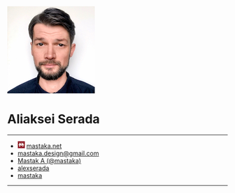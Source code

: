 <head>
  <link rel="stylesheet" href="https://cdnjs.cloudflare.com/ajax/libs/font-awesome/6.0.0-beta3/css/all.min.css">
</head>

![](images/alex.serada_photo_01_square_200x200px.jpeg)
# Aliaksei Serada

---

* ![](images/mastak_a-logo_16px.png) [mastaka.net](https://mastaka.net/about)
* <i class="fa-solid fa-envelope"></i> [mastaka.design@gmail.com](mailto:mastaka.design@gmail.com)
* <i class="fa-brands fa-discord"></i> [Mastak A (@mastaka)](https://discordapp.com/users/591698499347939339)
* <i class="fa-brands fa-linkedin"></i> [alexserada](https://www.linkedin.com/in/alexserada/)
* <i class="fa-brands fa-github"></i> [mastaka](https://github.com/mastaka)

---

